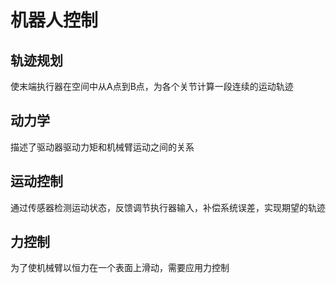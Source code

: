 # 机器人控制


## 轨迹规划
使末端执行器在空间中从A点到B点，为各个关节计算一段连续的运动轨迹

## 动力学
描述了驱动器驱动力矩和机械臂运动之间的关系

## 运动控制
通过传感器检测运动状态，反馈调节执行器输入，补偿系统误差，实现期望的轨迹

## 力控制
为了使机械臂以恒力在一个表面上滑动，需要应用力控制